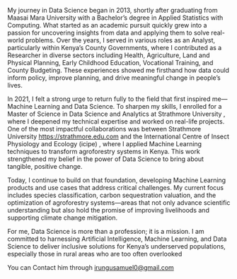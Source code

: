 My journey in Data Science began in 2013, shortly after graduating from Maasai Mara University with a Bachelor’s degree in Applied Statistics with Computing. What started as an academic pursuit quickly grew into a passion for uncovering insights from data and applying them to solve real-world problems. Over the years, I served in various roles as an Analyst, particularly within Kenya’s County Governments, where I contributed as a Researcher in diverse sectors including Health, Agriculture, Land and Physical Planning, Early Childhood Education, Vocational Training, and County Budgeting. These experiences showed me firsthand how data could inform policy, improve planning, and drive meaningful change in people’s lives.

In 2021, I felt a strong urge to return fully to the field that first inspired me—Machine Learning and Data Science. To sharpen my skills, I enrolled for a Master of Science in Data Science and Analytics at Strathmore University
, where I deepened my technical expertise and worked on real-life projects. One of the most impactful collaborations was between Strathmore University https://strathmore.edu.com and the International Centre of Insect Physiology and Ecology (icipe)
, where I applied Machine Learning techniques to transform agroforestry systems in Kenya. This work strengthened my belief in the power of Data Science to bring about tangible, positive change.

Today, I continue to build on that foundation, developing Machine Learning products and use cases that address critical challenges. My current focus includes species classification, carbon sequestration valuation, and the optimization of agroforestry systems—areas that not only advance scientific understanding but also hold the promise of improving livelihoods and supporting climate change mitigation.

For me, Data Science is more than a profession; it is a mission. I am committed to harnessing Artificial Intelligence, Machine Learning, and Data Science to deliver inclusive solutions for Kenya’s underserved populations, especially those in rural areas who are too often overlooked  

You can Contact him through
irungusamuel0@gmail.com 

